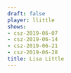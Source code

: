 ```yaml
---
draft: false
player: llittle
shows:
- csz-2019-06-07
- csz-2019-06-14
- csz-2019-06-21
- csz-2019-06-28
title: Lisa Little
---
```

